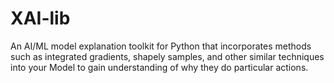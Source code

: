 # XAI-lib
 An AI/ML model explanation toolkit for Python that incorporates methods such as integrated gradients, shapely samples, and other similar techniques into your Model to gain understanding of why they do particular actions.
